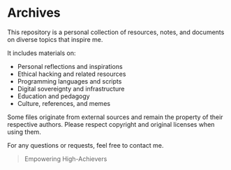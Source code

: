 # Archives

This repository is a personal collection of resources, notes, and documents on diverse topics that inspire me.

It includes materials on:

- Personal reflections and inspirations 
- Ethical hacking and related resources 
- Programming languages and scripts 
- Digital sovereignty and infrastructure 
- Education and pedagogy 
- Culture, references, and memes 

Some files originate from external sources and remain the property of their respective authors. 
Please respect copyright and original licenses when using them.

For any questions or requests, feel free to contact me.

> Empowering High-Achievers
